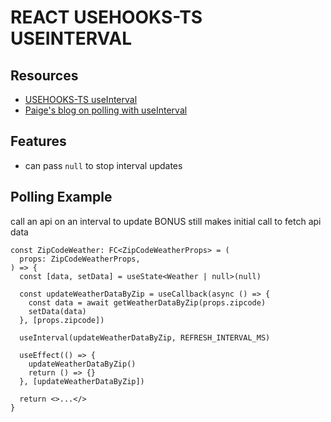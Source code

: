 # REACT USEHOOKS-TS USEINTERVAL

## Resources

- [USEHOOKS-TS useInterval](https://usehooks-ts.com/react-hook/use-interval)
- [Paige's blog on polling with useInterval](https://blog.bitsrc.io/polling-in-react-using-the-useinterval-custom-hook-e2bcefda4197)

## Features

- can pass `null` to stop interval updates

## Polling Example

call an api on an interval to update
BONUS still makes initial call to fetch api data

```tsx
const ZipCodeWeather: FC<ZipCodeWeatherProps> = (
  props: ZipCodeWeatherProps,
) => {
  const [data, setData] = useState<Weather | null>(null)

  const updateWeatherDataByZip = useCallback(async () => {
    const data = await getWeatherDataByZip(props.zipcode)
    setData(data)
  }, [props.zipcode])

  useInterval(updateWeatherDataByZip, REFRESH_INTERVAL_MS)

  useEffect(() => {
    updateWeatherDataByZip()
    return () => {}
  }, [updateWeatherDataByZip])

  return <>...</>
}
```
